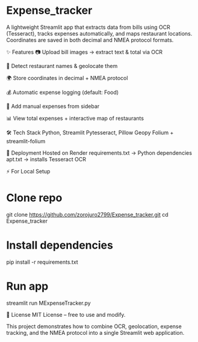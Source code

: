 # Expense_tracker
A lightweight Streamlit app that extracts data from bills using OCR (Tesseract), tracks expenses automatically, and maps restaurant locations.
Coordinates are saved in both decimal and NMEA protocol formats.


✨ Features
📷 Upload bill images → extract text & total via OCR

🏪 Detect restaurant names & geolocate them

🌍 Store coordinates in decimal + NMEA protocol

💰 Automatic expense logging (default: Food)

📝 Add manual expenses from sidebar

📊 View total expenses + interactive map of restaurants


🛠 Tech Stack
Python, Streamlit
Pytesseract, Pillow
Geopy
Folium + streamlit-folium


🚀 Deployment
Hosted on Render
requirements.txt → Python dependencies
apt.txt → installs Tesseract OCR

⚡ For Local Setup
# Clone repo
git clone https://github.com/zorojuro2799/Expense_tracker.git
cd Expense_tracker
# Install dependencies
pip install -r requirements.txt
# Run app
streamlit run MExpenseTracker.py


📜 License
MIT License – free to use and modify.


This project demonstrates how to combine OCR, geolocation, expense tracking, and the NMEA protocol into a single Streamlit web application.
